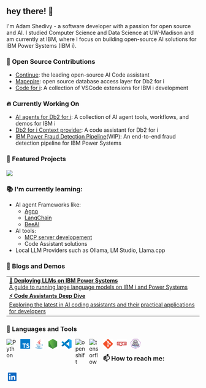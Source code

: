 ## hey there! 👋

I'm Adam Shedivy - a software developer with a passion for open source and AI. I studied Computer Science and Data Science at UW-Madison and am currently at IBM, where I focus on building open-source AI solutions for IBM Power Systems (IBM i).


### 🌟 Open Source Contributions
- [Continue](https://github.com/continuedev/continue): the leading open-source AI Code assistant
- [Mapepire](https://mapepire-ibmi.github.io/): open source database access layer for Db2 for i
- [Code for i](https://codefori.github.io/docs/): A collection of VSCode extensions for IBM i development

### 🔥 Currently Working On
- [AI agents for Db2 for i](https://github.com/ajshedivy/db2i-agents): A collection of AI agent tools, workflows, and demos for IBM i
- [Db2 for i Context provider](https://codefori.github.io/docs/extensions/db2i/ai/code-assistant/): A code assistant for Db2 for i
- [IBM Power Fraud Detection Pipeline](https://github.com/ajshedivy/IBMi-fraud-detection)(WIP): An end-to-end fraud detection pipeline for IBM Power Systems



### 🚀 Featured Projects

<a href="https://github.com/ajshedivy/db2i-agents">
  <img align="center" src="https://github-readme-stats.vercel.app/api/pin/?username=ajshedivy&repo=db2i-agents&theme=buefy" />
</a>

### 📚 I'm currently learning:
- AI agent Frameworks like:
  - [Agno](https://github.com/ajshedivy/agent-app-agno)
  - [LangChain](https://github.com/ajshedivy/db2i-agents/tree/main/examples/agents/langchain)
  - [BeeAI](https://github.com/i-am-bee)
- AI tools:
  - [MCP server developement](https://github.com/ajshedivy/db2i-agents/tree/main/examples/mcp)
  - Code Assistant solutions
- Local LLM Providers such as Ollama, LM Studio, Llama.cpp


### 📝 Blogs and Demos
<table>
  <tr>
    <td>
      <a href="https://github.com/ajshedivy/blog/issues/1">
        <b>🧠 Deploying LLMs on IBM Power Systems</b>
        <br />
        A guide to running large language models on IBM i and Power Systems
      </a>
    </td>
  </tr>
  <tr>
    <td>
      <a href="https://ajshedivy.notion.site/17e662038dd181928546cb867083c914?v=17e662038dd181879e66000c0ff03ca7">
        <b>⚡️ Code Assistants Deep Dive</b>
        <br />
        Exploring the latest in AI coding assistants and their practical applications for developers
      </a>
    </td>
  </tr>
</table>



### 💼 Languages and Tools
[<img align="left" alt="Python" width="26px" style="padding-right:10px;" src="https://s3.dualstack.us-east-2.amazonaws.com/pythondotorg-assets/media/files/python-logo-only.svg"/>]()
[<img align="left" alt="TypeScript" width="26px" style="padding-right:10px;" src="images/typescript.svg"/>]()
[<img align="left" alt="Java" width="26px" style="padding-right:10px;" src="images/java.svg"/>]()
[<img align="left" alt="NodeJS" width="26px" style="padding-right:10px;" src="images/nodejs.svg"/>]()
[<img align="left" alt="Visual Studio Code" width="26px" style="padding-right:10px;" src="images/vscode.svg"/>]()

[<img align="left" alt="openshift" width="26px" style="padding-right:10px;" src="https://upload.wikimedia.org/wikipedia/commons/3/3a/OpenShift-LogoType.svg"/>]()
[<img align="left" alt="tensorflow" width="26px" style="padding-right:10px;" src="https://upload.wikimedia.org/wikipedia/commons/2/2d/Tensorflow_logo.svg"/>]()
[<img align="left" alt="Git" width="26px" style="padding-right:10px;" src="images/git.svg"/>]()
[<img align="left" alt="NPM" width="26px" style="padding-right:10px;" src="images/npm.svg"/>]()
[<img align="left" alt="podman" width="26px" style="padding-right:10px;" src="images/Podman.svg"/>]()


<br/>

### 📫 How to reach me:
[<img align="left" alt="Adam Shedivy | LinkedIn" width="30px" style="padding-right:10px;" src="images/linkedin.svg"/>](https://www.linkedin.com/in/adam-shedivy-2619a1166/)

